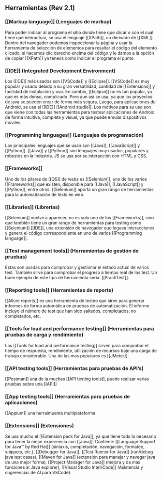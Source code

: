 ## Herramientas (Rev 2.1)

### [[Markup language]] (Lenguajes de markup)

Para poder indicar al programa el sitio donde tiene que clicar o con el cual tiene que interactuar, se usa el lenguaje [[XPath]], un derivado de [[XML]]. Dentro del navegador podemos inspeccionar la página y usar la herramienta de selección de elementos para resaltar el código del elemento clicado, si hacemos clic derecho encima del código y le damos a la opción de copiar [[XPath]] ya teneos como indicar el programa el punto.

### [[IDE]] (Integrated Development Environment)

Los [[IDE]] más usados son [[VSCode]] y [[Eclipse]]. [[VSCode]] es muy popular y usado debido a su gran versatilidad, cantidad de [[Extensions]] y facilidad de instalación y uso. En cambio, [[Eclipse]] no es tan popular, ya que es más denso, complicado. Pero aun así se usa, ya que los proyectos de java se pueden crear de forma más segura. Luego, para aplicaciones de Android, se use el [[IDE]] [[Android studio]]. Los motivos para su uso son que viene con todas las herramientas para testear aplicaciones de Android de forma intuitiva, completa y visual, ya que puede emular dispositivos móviles.

### [[Programming languages]] (Lenguajes de programación)

Los principales lenguajes que se usan son [[Java]], [[JavaScript]] y [[Python]]. [[Java]] y [[Python]] son lenguajes muy usados, populares y robustos en la industria. JS se usa por su interacción con HTML y CSS.

### [[Frameworks]]

Uno de los pilares de [[QS]] de webs es [[Selenium]], uno de los varios [[Frameworks]] que existen, disponible para [[Java]], [[JavaScript]] y [[Python]], entre otros. [[Selenium]] aporta un gran rango de herramientas para la automatización de tests en web.

### [[Libraries]] (Librerías)

[[Selenium]] vuelve a aparecer, no es solo uno de los [[Frameworks]], sino que también tiene un gran rango de herramientas para testing como [[Selenium]] [[IDE]], una extensión de navegador que loguea interacciones y genera el código correspondiente en uno de varios [[Programming language]].

### [[Test management tools]] (Herramientas de gestión de pruebas)

Estas son usadas para comprobar y gestionar el estado actual de varios test. También sirve para comprobar el progreso a tiempo real de los test. Un buen ejemplo de este tipo de herramienta sería: [[PractiTest]].

### [[Reporting tools]] (Herramientas de reporte)

[[Allure reports]] es una herramienta de testeo que sirve para generar informes de forma automática en pruebas de automatización. El informe incluye el número de test que han sido saltados, completados, no completados, etc.

### [[Tools for load and performance testing]] (Herramientas para pruebas de carga y rendimiento)

Las [[Tools for load and performance testing]] sirven para comprobar el tiempo de respuesta, rendimiento, utilización de recursos bajo una carga de trabajo considerable. Una de las mas populares es [[JMeter]].

### [[API testing tools]] (Herramientas para pruebas de API’s)

[[Postman]] una de la muchas [[API testing tools]], puede realizar varias pruebas sobre una [[API]] 

### [[App testing tools]] (Herramientas para pruebas de aplicaciones)

[[Appium]] una herraimuenta multiplataforma 

### [[Extensions]] (Extensiones)

Se usa mucho el [[Extension pack for Java]], ya que tiene todo lo necesario para tener la mejor experiencia con [[Java]]. Contiene: [[Language Support for Java™ by Red Hat]] (sintaxis, completación, navegación, formateo, snippets, etc.), [[Debugger for Java]], [[Test Runner for Java]] (run/debug java test cases), [[Maven for Java]] (extensión para manejar y navegar java de una mejor forma), [[Project Manager for Java]] (mejora y da más funciones al Java explorer), [[Visual Studio IntelliCode]] (Asistencia y sugerencias de AI para VSCode).
